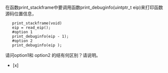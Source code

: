 在函数print_stackframe中要调用函数print_debuginfo(uintptr_t eip)来打印函数源码位置信息，
```
   print_stackframe(void)
   eip = read_eip();
   #option 1
   print_debuginfo(eip - 1);
   #option 2
   print_debuginfo(eip );
```
请问option1和 option2 的结有何区别？请说明。
- [x]  

